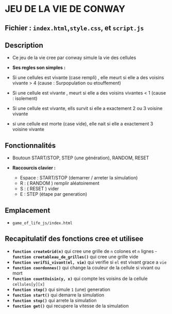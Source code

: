 # JEU DE LA VIE DE CONWAY

## Fichier : `index.html`,`style.css`, et `script.js`

## Description

- Ce jeu de la vie cree par conway simule la vie
  des cellules
  
- **Ses regles son simples :**
- Si une cellules est vivante (case rempli) , elle meurt si elle a des voisins vivante > 4 (cause : Surpopulation ou etouffement)
- Si une cellule est vivante , meurt si elle a des voisins vivantes < 1 (cause : isolement)
- Si une cellule est vivante, ells survit si elle a exactement 2 ou 3 voisine vivante
- si une cellule est morte (case vide), elle nait si elle a exactement 3 voisine vivante

## Fonctionnalités

- Boutoun START/STOP, STEP (une génération), RANDOM, RESET

- **Raccourcis clavier :**
  - Espace : START/STOP (demarrer / arreter la simulation)
  - R : ( RANDOM ) remplir aléatoirement
  - S : ( RESET ) vider
  - E : STEP (étape par generation)

## Emplacement

- `game_of_life_js/index.html`

## Recapitulatif des fonctions cree et utilisee

- **`function createGrid(n)`** qui cree une grille de `n` colones et `n` lignes
-**`function creetableau_de_grilles()`** qui cree une grille vide
- **`function verifSi_vivant(el, vie)`** qui verifie si `el` est vivant grace a `vie`
- **`function coordonnes()`** qui change la couleur de la cellule si vivant ou mort
- **`function countVoisin(y, x)`** qui compte les voisins de la cellule `cellules[y][x]`
- **`function step()`** qui simule `1` (une) generation
- **`function start()`** qui demarre la simulation
- **`function stop()`** qui arrete la simulation
-  **`function get()`** qui recupere la vitesse de la simulation


